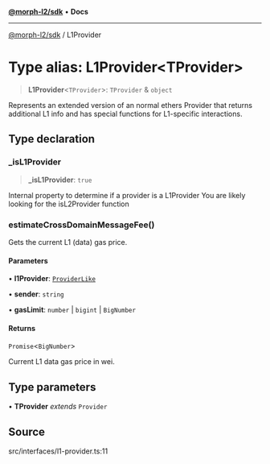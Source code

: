 [**@morph-l2/sdk**](../README.md) • **Docs**

***

[@morph-l2/sdk](../globals.md) / L1Provider

# Type alias: L1Provider\<TProvider\>

> **L1Provider**\<`TProvider`\>: `TProvider` & `object`

Represents an extended version of an normal ethers Provider that returns additional L1 info and
has special functions for L1-specific interactions.

## Type declaration

### \_isL1Provider

> **\_isL1Provider**: `true`

Internal property to determine if a provider is a L1Provider
You are likely looking for the isL2Provider function

### estimateCrossDomainMessageFee()

Gets the current L1 (data) gas price.

#### Parameters

• **l1Provider**: [`ProviderLike`](ProviderLike.md)

• **sender**: `string`

• **gasLimit**: `number` \| `bigint` \| `BigNumber`

#### Returns

`Promise`\<`BigNumber`\>

Current L1 data gas price in wei.

## Type parameters

• **TProvider** *extends* `Provider`

## Source

src/interfaces/l1-provider.ts:11
